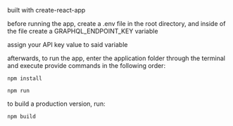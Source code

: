built with create-react-app

before running the app, create a .env file in the root directory, and inside of the file create a GRAPHQL_ENDPOINT_KEY variable

assign your API key value to said variable

afterwards, to run the app, enter the application folder through the terminal and execute provide commands in the following order:

    npm install

    npm run

to build a production version, run:

    npm build   
